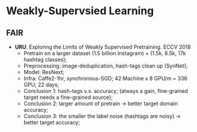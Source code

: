 # Weakly-Supervsied Learning

## FAIR
- **URU**: Exploring the Limits of Weakly Supervised Pretraining. ECCV 2018
	- Pretrain on a larger dataset (1.5 billion Instagram) + (1.5k, 8.5k, 17k hashtag classes);
	- Preprocessing: image-deduplication, hash-tags clean up (SynNet);
	- Model: ResNext;
	- Infra: Caffe2-1hr, synchronous-SGD; 42 Machine x 8 GPU/m = 336 GPU; 22 days;
	- Conclusion 1: hash-tags v.s. accuracy; (always a gain, fine-grained target needs a fine-grained source);
	- Conclusion 2: larger amount of pretrain -> better target domain accuracy;
	- Conclusion 3: the smaller the label noise (hashtags are noisy) -> better target accuracy;

